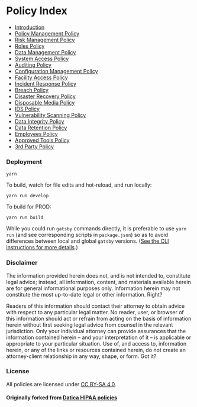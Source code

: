# Policy Index

- [Introduction](src/pages/policies/introduction.md)
- [Policy Management Policy](src/pages/policies/policy_management_policy.md)
- [Risk Management Policy](src/pages/policies/risk_management_policy.md)
- [Roles Policy](src/pages/policies/roles_policy.md)
- [Data Management Policy](src/pages/policies/data_management_policy.md)
- [System Access Policy](src/pages/policies/systems_access_policy.md)
- [Auditing Policy](src/pages/policies/auditing_policy.md)
- [Configuration Management Policy](src/pages/policies/configuration_management_policy.md)
- [Facility Access Policy](src/pages/policies/facility_access_policy.md)
- [Incident Response Policy](src/pages/policies/incident_response_policy.md)
- [Breach Policy](src/pages/policies/breach_policy.md)
- [Disaster Recovery Policy](src/pages/policies/disaster_recovery_policy.md)
- [Disposable Media Policy](src/pages/policies/disposable_media_policy.md)
- [IDS Policy](src/pages/policies/ids_policy.md)
- [Vulnerability Scanning Policy](src/pages/policies/vulnerability_scanning_policy.md)
- [Data Integrity Policy](src/pages/policies/data_integrity_policy.md)
- [Data Retention Policy](src/pages/policies/data_retention_policy.md)
- [Employees Policy](src/pages/policies/employees_policy.md)
- [Approved Tools Policy](src/pages/policies/approved_tools_policy.md)
- [3rd Party Policy](src/pages/policies/3rd_party_policy.md)

### Deployment

```
yarn
```

To build, watch for file edits and hot-reload, and run locally:

```
yarn run develop
```

To build for PROD:

```
yarn run build
```

While you could run `gatsby` commands directly, it is preferable to use
`yarn run` (and see corresponding scripts in `package.json`) so as to avoid
differences between local and global `gatsby` versions.
([See the CLI instructions for more details](https://www.npmjs.com/package/gatsby-cli).)

### Disclaimer

The information provided herein does not, and is not intended to, constitute
legal advice; instead, all information, content, and materials available herein
are for general informational purposes only. Information herein may not
constitute the most up-to-date legal or other information. Right?

Readers of this information should contact their attorney to obtain advice with
respect to any particular legal matter. No reader, user, or browser of this
information should act or refrain from acting on the basis of information herein
without first seeking legal advice from counsel in the relevant jurisdiction.
Only your individual attorney can provide assurances that the information
contained herein – and your interpretation of it – is applicable or appropriate
to your particular situation. Use of, and access to, information herein, or any
of the links or resources contained herein, do not create an attorney-client
relationship in any way, shape, or form. Got it?

### License

All policies are licensed under
[CC BY-SA 4.0](http://creativecommons.org/licenses/by-sa/4.0/).

#### Originally forked from [Datica HIPAA policies](https://github.com/catalyzeio/policies)
